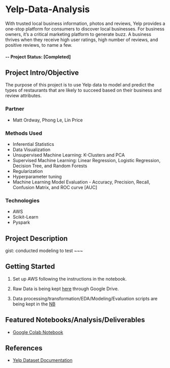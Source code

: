 # Yelp-Data-Analysis
With trusted local business information, photos and reviews, Yelp provides a one-stop platform for consumers to discover local businesses. For business owners, it’s a critical marketing platform to generate buzz. A business thrives when they receive high user ratings, high number of reviews, and positive reviews, to name a few. 

#### -- Project Status: [Completed]

## Project Intro/Objective
The purpose of this project is to use Yelp data to model and predict the types of restaurants that are likely to succeed based on their business and review attributes.


### Partner
* Matt Ordway, Phong Le, Lin Price

### Methods Used
* Inferential Statistics
* Data Visualization
* Unsupervised Machine Learning: K-Clusters and PCA
* Supervised Machine Learning: Linear Regression, Logistic Regression, Decision Tree, and Random Forests
* Regularization
* Hyperparameter tuning
* Machine Learning Model Evaluation - Accuracy, Precision, Recall, Confusion Matrix, and ROC curve [AUC]


### Technologies
* AWS
* Scikit-Learn
* Pyspark

## Project Description
gist: conducted modeling to test ~~~ 


## Getting Started

1. Set up AWS following the instructions in the notebook.

3. Raw Data is being kept [here](https://drive.google.com/drive/folders/1B9sT11g-F-R3ifkLe9rloA4phKzbAO8Z?usp=share_link) through Google Drive.
    
3. Data processing/transformation/EDA/Modeling/Evaluation scripts are being kept in the [NB](https://colab.research.google.com/drive/1uBpqYS_SEux-N97jmCCxvRGMIm-mNctm?usp=share_link)


## Featured Notebooks/Analysis/Deliverables
* [Google Colab Notebook](https://colab.research.google.com/drive/1uBpqYS_SEux-N97jmCCxvRGMIm-mNctm?usp=share_link)

## References
* [Yelp Dataset Documentation](https://www.yelp.com/dataset/documentation/main)
